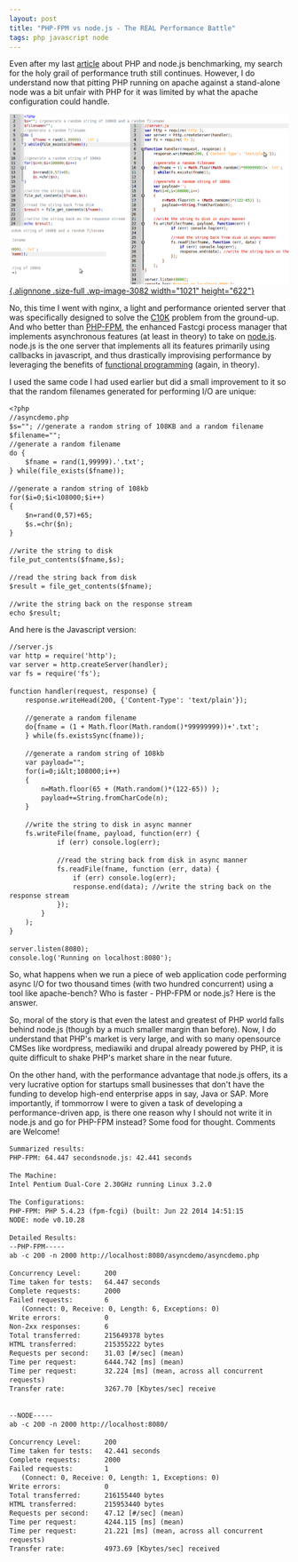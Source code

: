 ```yaml
---
layout: post
title: "PHP-FPM vs node.js - The REAL Performance Battle"
tags: php javascript node
---
```


Even after my last [article](/blog/2014/06/php-vs-node-js-real-statistics.html) about PHP and node.js benchmarking, my search for the holy grail of performance truth still continues. However, I do understand now that pitting PHP running on apache against a stand-alone node was a bit unfair with PHP for it was limited by what the apache configuration could handle.<!--more-->

[![Benchmark](/uploads/old/benchmark.png){.alignnone .size-full .wp-image-3082 width="1021" height="622"}](/uploads/old/benchmark.png)

No, this time I went with nginx, a light and performance oriented server that was specifically designed to solve the [C10K](https://en.wikipedia.org/wiki/C10k) problem from the ground-up. And who better than [PHP-FPM](http://php-fpm.org/), the enhanced Fastcgi process manager that implements asynchronous features (at least in theory) to take on [node.js](http://nodejs.org/). node.js is the one server that implements all its features primarily using callbacks in javascript, and thus drastically improvising performance by leveraging the benefits of [functional programming](https://en.wikipedia.org/wiki/Functional_programming) (again, in theory).

I used the same code I had used earlier but did a small improvement to it so that the random filenames generated for performing I/O are unique:

	<?php 
	//asyncdemo.php
	$s=""; //generate a random string of 108KB and a random filename
	$filename="";
	//generate a random filename
	do {
		$fname = rand(1,99999).'.txt';
	} while(file_exists($fname));

	//generate a random string of 108kb
	for($i=0;$i<108000;$i++)
	{
		$n=rand(0,57)+65;
		$s.=chr($n);
	}

	//write the string to disk
	file_put_contents($fname,$s);

	//read the string back from disk
	$result = file_get_contents($fname);

	//write the string back on the response stream
	echo $result;

And here is the Javascript version:

	//server.js
	var http = require('http');    
	var server = http.createServer(handler);
	var fs = require('fs');

	function handler(request, response) {
		response.writeHead(200, {'Content-Type': 'text/plain'});

		//generate a random filename
		do{fname = (1 + Math.floor(Math.random()*99999999))+'.txt';
		} while(fs.existsSync(fname));

		//generate a random string of 108kb
		var payload="";
		for(i=0;i&lt;108000;i++)
		{
			n=Math.floor(65 + (Math.random()*(122-65)) );
			payload+=String.fromCharCode(n);
		}

		//write the string to disk in async manner
		fs.writeFile(fname, payload, function(err) {
				if (err) console.log(err);

				//read the string back from disk in async manner
				fs.readFile(fname, function (err, data) {
					if (err) console.log(err);
					response.end(data); //write the string back on the response stream
				});  
			}
		);
	}

	server.listen(8080);
	console.log('Running on localhost:8080');

So, what happens when we run a piece of web application code performing async I/O for two thousand times (with two hundred concurrent) using a tool like apache-bench? Who is faster - PHP-FPM or node.js? Here is the answer.

So, moral of the story is that even the latest and greatest of PHP world falls behind node.js (though by a much smaller margin than before). Now, I do understand that PHP's market is very large, and with so many opensource CMSes like wordpress, mediawiki and drupal already powered by PHP, it is quite difficult to shake PHP's market share in the near future.

On the other hand, with the performance advantage that node.js offers, its a very lucrative option for startups small businesses that don't have the funding to develop high-end enterprise apps in say, Java or SAP. More importantly, if tommorrow I were to given a task of developing a performance-driven app, is there one reason why I should not write it in node.js and go for PHP-FPM instead? Some food for thought. Comments are Welcome!

	Summarized results:
	PHP-FPM: 64.447 secondsnode.js: 42.441 seconds

	The Machine:
	Intel Pentium Dual-Core 2.30GHz running Linux 3.2.0

	The Configurations:
	PHP-FPM: PHP 5.4.23 (fpm-fcgi) (built: Jun 22 2014 14:51:15
	NODE: node v0.10.28

	Detailed Results:
	--PHP-FPM-----
	ab -c 200 -n 2000 http://localhost:8080/asyncdemo/asyncdemo.php

	Concurrency Level:      200
	Time taken for tests:   64.447 seconds
	Complete requests:      2000
	Failed requests:        6
	   (Connect: 0, Receive: 0, Length: 6, Exceptions: 0)
	Write errors:           0
	Non-2xx responses:      6
	Total transferred:      215649378 bytes
	HTML transferred:       215355222 bytes
	Requests per second:    31.03 [#/sec] (mean)
	Time per request:       6444.742 [ms] (mean)
	Time per request:       32.224 [ms] (mean, across all concurrent requests)
	Transfer rate:          3267.70 [Kbytes/sec] receive


	--NODE-----
	ab -c 200 -n 2000 http://localhost:8080/

	Concurrency Level:      200
	Time taken for tests:   42.441 seconds
	Complete requests:      2000
	Failed requests:        1
	   (Connect: 0, Receive: 0, Length: 1, Exceptions: 0)
	Write errors:           0
	Total transferred:      216155440 bytes
	HTML transferred:       215953440 bytes
	Requests per second:    47.12 [#/sec] (mean)
	Time per request:       4244.115 [ms] (mean)
	Time per request:       21.221 [ms] (mean, across all concurrent requests)
	Transfer rate:          4973.69 [Kbytes/sec] received